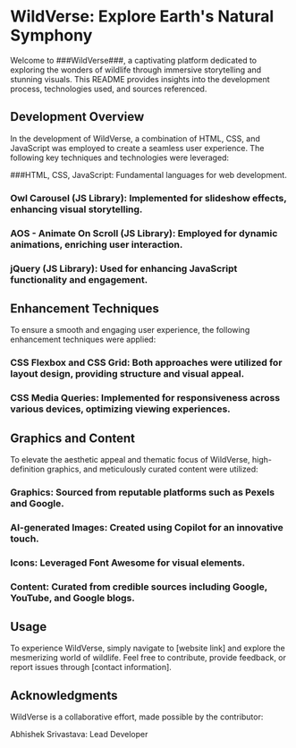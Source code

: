# WildVerse: Explore Earth's Natural Symphony
Welcome to ###WildVerse###, a captivating platform dedicated to exploring the wonders of wildlife through immersive storytelling and stunning visuals. This README provides insights into the development process, technologies used, and sources referenced.

## Development Overview
In the development of WildVerse, a combination of HTML, CSS, and JavaScript was employed to create a seamless user experience. The following key techniques and technologies were leveraged:

###HTML, CSS, JavaScript: Fundamental languages for web development.
### Owl Carousel (JS Library): Implemented for slideshow effects, enhancing visual storytelling.
### AOS - Animate On Scroll (JS Library): Employed for dynamic animations, enriching user interaction.
### jQuery (JS Library): Used for enhancing JavaScript functionality and engagement.

## Enhancement Techniques
To ensure a smooth and engaging user experience, the following enhancement techniques were applied:

### CSS Flexbox and CSS Grid: Both approaches were utilized for layout design, providing structure and visual appeal.
### CSS Media Queries: Implemented for responsiveness across various devices, optimizing viewing experiences.

## Graphics and Content
To elevate the aesthetic appeal and thematic focus of WildVerse, high-definition graphics, and meticulously curated content were utilized:

### Graphics: Sourced from reputable platforms such as Pexels and Google.
### AI-generated Images: Created using Copilot for an innovative touch.
### Icons: Leveraged Font Awesome for visual elements.
### Content: Curated from credible sources including Google, YouTube, and Google blogs.

## Usage
To experience WildVerse, simply navigate to [website link] and explore the mesmerizing world of wildlife. Feel free to contribute, provide feedback, or report issues through [contact information].

## Acknowledgments
WildVerse is a collaborative effort, made possible by the contributor:

Abhishek Srivastava: Lead Developer
